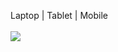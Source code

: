 Laptop | Tablet | Mobile<br>
<br><img src="https://github.com/victorblum/course-selling-page/blob/main/photo/Preview.gif" />

